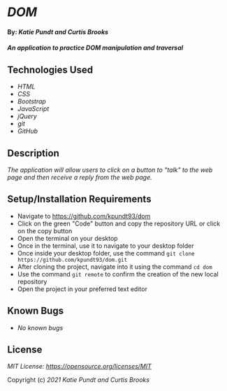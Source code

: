 # _DOM_

#### By: _**Katie Pundt and Curtis Brooks**_

#### _An application to practice DOM manipulation and traversal_

## Technologies Used
* _HTML_
* _CSS_
* _Bootstrap_
* _JavaScript_
* _jQuery_
* _git_
* _GitHub_

## Description
_The application will allow users to click on a button to "talk" to the web page and then receive a reply from the web page._

## Setup/Installation Requirements
* Navigate to https://github.com/kpundt93/dom
* Click on the green "Code" button and copy the repository URL or click on the copy button
* Open the terminal on your desktop
* Once in the terminal, use it to navigate to your desktop folder
* Once inside your desktop folder, use the command `git clone https://github.com/kpundt93/dom.git`
* After cloning the project, navigate into it using the command `cd dom`
* Use the command `git remote` to confirm the creation of the new local repository
* Open the project in your preferred text editor

## Known Bugs
* _No known bugs_

## License
_MIT License: https://opensource.org/licenses/MIT_

Copyright (c) _2021_ _Katie Pundt and Curtis Brooks_